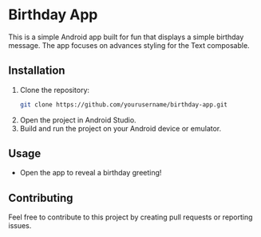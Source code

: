 # Birthday App

This is a simple Android app built for fun that displays a simple birthday message. The app focuses on advances styling for the Text composable.

## Installation

1. Clone the repository:
   ```bash
   git clone https://github.com/yourusername/birthday-app.git
   ```
2. Open the project in Android Studio.
3. Build and run the project on your Android device or emulator.

## Usage

- Open the app to reveal a birthday greeting!

## Contributing

Feel free to contribute to this project by creating pull requests or reporting issues.
